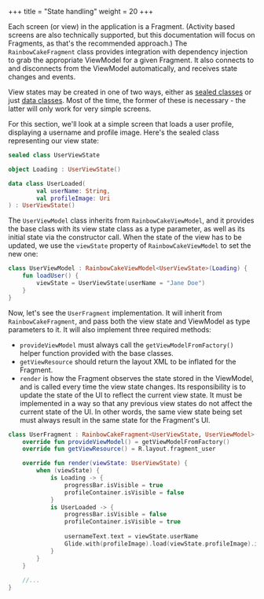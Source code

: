 +++
title = "State handling"
weight = 20
+++

Each screen (or view) in the application is a Fragment. (Activity based screens are also technically supported, but this documentation will focus on Fragments, as that's the recommended approach.) The `RainbowCakeFragment` class provides integration with dependency injection to grab the appropriate ViewModel for a given Fragment. It also connects to and disconnects from the ViewModel automatically, and receives state changes and events.

View states may be created in one of two ways, either as [sealed classes](/usage/viewstate/#sealed-class-view-states) or just [data classes](/usage/viewstate/#data-class-view-state-implementations). Most of the time, the former of these is necessary - the latter will only work for very simple screens.

For this section, we'll look at a simple screen that loads a user profile, displaying a username and profile image. Here's the sealed class representing our view state:

```kotlin
sealed class UserViewState

object Loading : UserViewState()

data class UserLoaded(
        val userName: String,
        val profileImage: Uri
) : UserViewState()
```

The `UserViewModel` class inherits from `RainbowCakeViewModel`, and it provides the base class with its view state class as a type parameter, as well as its initial state via the constructor call. When the state of the view has to be updated, we use the `viewState` property of `RainbowCakeViewModel` to set the new one:

```kotlin
class UserViewModel : RainbowCakeViewModel<UserViewState>(Loading) {
    fun loadUser() {
        viewState = UserViewState(userName = "Jane Doe")
    }
}
```

Now, let's see the `UserFragment` implementation. It will inherit from `RainbowCakeFragment`, and pass both the view state and ViewModel as type parameters to it. It will also implement three required methods:
- `provideViewModel` must always call the `getViewModelFromFactory()` helper function provided with the base classes.
- `getViewResource` should return the layout XML to be inflated for the Fragment.
- `render` is how the Fragment observes the state stored in the ViewModel, and is called every time the view state changes. Its responsibility is to update the state of the UI to reflect the current view state. It must be implemented in a way so that any previous view states do not affect the current state of the UI. In other words, the same view state being set must always result in the same state for the Fragment's UI.

```kotlin
class UserFragment : RainbowCakeFragment<UserViewState, UserViewModel>() {
    override fun provideViewModel() = getViewModelFromFactory()
    override fun getViewResource() = R.layout.fragment_user

    override fun render(viewState: UserViewState) {
        when (viewState) {
            is Loading -> {
                progressBar.isVisible = true
                profileContainer.isVisible = false
            }
            is UserLoaded -> {
                progressBar.isVisible = false
                profileContainer.isVisible = true
                
                usernameText.text = viewState.userName
                Glide.with(profileImage).load(viewState.profileImage).into(profileImage)
            }
        }          
    }
    
    //...
}
```
